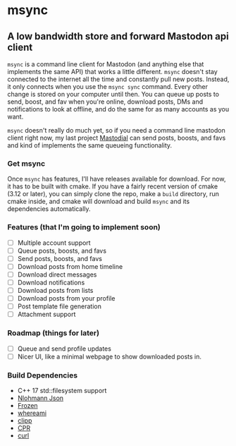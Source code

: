 # msync
## A low bandwidth store and forward Mastodon api client

`msync` is a command line client for Mastodon (and anything else that implements the same API) that works a little different. `msync` doesn't stay connected to the internet all the time and constantly pull new posts. Instead, it only connects when you use the `msync sync` command. Every other change is stored on your computer until then. You can queue up posts to send, boost, and fav when you're online, download posts, DMs and notifications to look at offline, and do the same for as many accounts as you want.

`msync` doesn't really do much yet, so if you need a command line mastodon client right now, my last project [Mastodial](https://github.com/kansattica/mastodial) can send posts, boosts, and favs and kind of implements the same queueing functionality.

### Get msync
Once `msync` has features, I'll have releases available for download. For now, it has to be built with cmake. If you have a fairly recent version of cmake (3.12 or later), you can simply clone the repo, make a `build` directory, run cmake inside, and cmake will download and build `msync` and its dependencies automatically. 

### Features (that I'm going to implement soon)
- [ ] Multiple account support
- [ ] Queue posts, boosts, and favs
- [ ] Send posts, boosts, and favs
- [ ] Download posts from home timeline
- [ ] Download direct messages
- [ ] Download notifications
- [ ] Download posts from lists
- [ ] Download posts from your profile
- [ ] Post template file generation
- [ ] Attachment support

### Roadmap (things for later)
- [ ] Queue and send profile updates
- [ ] Nicer UI, like a minimal webpage to show downloaded posts in.

### Build Dependencies
- C++ 17 std::filesystem support
- [Nlohmann Json](https://github.com/nlohmann/json)
- [Frozen](https://github.com/serge-sans-paille/frozen)
- [whereami](https://github.com/gpakosz/whereami.git)
- [clipp](https://github.com/muellan/clipp)
- [CPR](https://github.com/whoshuu/cpr)
- [curl](https://github.com/curl/curl)
